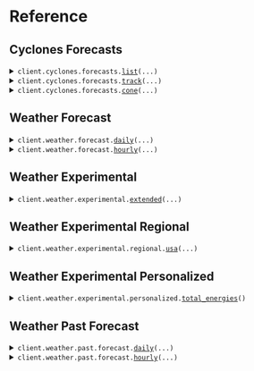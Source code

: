 # Reference
## Cyclones Forecasts
<details><summary><code>client.cyclones.forecasts.<a href="src/silurian/cyclones/forecasts/client.py">list</a>(...)</code></summary>
<dl>
<dd>

#### 📝 Description

<dl>
<dd>

<dl>
<dd>

Query the available cyclone forecasts for a particular time
</dd>
</dl>
</dd>
</dl>

#### 🔌 Usage

<dl>
<dd>

<dl>
<dd>

```python
from silurian import Earth
client = Earth(api_key="YOUR_API_KEY", )
client.cyclones.forecasts.list()

```
</dd>
</dl>
</dd>
</dl>

#### ⚙️ Parameters

<dl>
<dd>

<dl>
<dd>

**time:** `typing.Optional[dt.datetime]` — *Default value: (current time) - Default time zone: UTC*
    
</dd>
</dl>

<dl>
<dd>

**min_storm_category:** `typing.Optional[int]` 
    
</dd>
</dl>

<dl>
<dd>

**model:** `typing.Optional[ModelName]` 
    
</dd>
</dl>

<dl>
<dd>

**request_options:** `typing.Optional[RequestOptions]` — Request-specific configuration.
    
</dd>
</dl>
</dd>
</dl>


</dd>
</dl>
</details>

<details><summary><code>client.cyclones.forecasts.<a href="src/silurian/cyclones/forecasts/client.py">track</a>(...)</code></summary>
<dl>
<dd>

#### 📝 Description

<dl>
<dd>

<dl>
<dd>

Get cyclone tracks in GeoJSON (MF-GeoJSON) format
</dd>
</dl>
</dd>
</dl>

#### 🔌 Usage

<dl>
<dd>

<dl>
<dd>

```python
from silurian import Earth
client = Earth(api_key="YOUR_API_KEY", )
client.cyclones.forecasts.track(storm_id='storm_id', )

```
</dd>
</dl>
</dd>
</dl>

#### ⚙️ Parameters

<dl>
<dd>

<dl>
<dd>

**storm_id:** `str` 
    
</dd>
</dl>

<dl>
<dd>

**time:** `typing.Optional[dt.datetime]` — *Default value: (current time) - Default time zone: UTC*
    
</dd>
</dl>

<dl>
<dd>

**model:** `typing.Optional[ModelName]` 
    
</dd>
</dl>

<dl>
<dd>

**request_options:** `typing.Optional[RequestOptions]` — Request-specific configuration.
    
</dd>
</dl>
</dd>
</dl>


</dd>
</dl>
</details>

<details><summary><code>client.cyclones.forecasts.<a href="src/silurian/cyclones/forecasts/client.py">cone</a>(...)</code></summary>
<dl>
<dd>

#### 📝 Description

<dl>
<dd>

<dl>
<dd>

Get cyclone forecast cone in GeoJSON format
</dd>
</dl>
</dd>
</dl>

#### 🔌 Usage

<dl>
<dd>

<dl>
<dd>

```python
from silurian import Earth
client = Earth(api_key="YOUR_API_KEY", )
client.cyclones.forecasts.cone(storm_id='storm_id', )

```
</dd>
</dl>
</dd>
</dl>

#### ⚙️ Parameters

<dl>
<dd>

<dl>
<dd>

**storm_id:** `str` 
    
</dd>
</dl>

<dl>
<dd>

**time:** `typing.Optional[dt.datetime]` — *Default value: (current time) - Default time zone: UTC*
    
</dd>
</dl>

<dl>
<dd>

**lead_time:** `typing.Optional[str]` 
    
</dd>
</dl>

<dl>
<dd>

**smooth_cone:** `typing.Optional[bool]` 
    
</dd>
</dl>

<dl>
<dd>

**model:** `typing.Optional[ModelName]` 
    
</dd>
</dl>

<dl>
<dd>

**request_options:** `typing.Optional[RequestOptions]` — Request-specific configuration.
    
</dd>
</dl>
</dd>
</dl>


</dd>
</dl>
</details>

## Weather Forecast
<details><summary><code>client.weather.forecast.<a href="src/silurian/weather/forecast/client.py">daily</a>(...)</code></summary>
<dl>
<dd>

#### 📝 Description

<dl>
<dd>

<dl>
<dd>

Get daily weather forecast for a specific location
Only allowing local timezone aggregations for now since
it is unclear how exactly users will understand "UTC".
</dd>
</dl>
</dd>
</dl>

#### 🔌 Usage

<dl>
<dd>

<dl>
<dd>

```python
from silurian import Earth
client = Earth(api_key="YOUR_API_KEY", )
client.weather.forecast.daily(latitude=47.6061, longitude=-122.3328, )

```
</dd>
</dl>
</dd>
</dl>

#### ⚙️ Parameters

<dl>
<dd>

<dl>
<dd>

**latitude:** `float` 
    
</dd>
</dl>

<dl>
<dd>

**longitude:** `float` 
    
</dd>
</dl>

<dl>
<dd>

**timezone:** `typing.Optional[typing.Literal["local"]]` 
    
</dd>
</dl>

<dl>
<dd>

**units:** `typing.Optional[Units]` 
    
</dd>
</dl>

<dl>
<dd>

**request_options:** `typing.Optional[RequestOptions]` — Request-specific configuration.
    
</dd>
</dl>
</dd>
</dl>


</dd>
</dl>
</details>

<details><summary><code>client.weather.forecast.<a href="src/silurian/weather/forecast/client.py">hourly</a>(...)</code></summary>
<dl>
<dd>

#### 📝 Description

<dl>
<dd>

<dl>
<dd>

Get hourly weather forecast for a specific location
</dd>
</dl>
</dd>
</dl>

#### 🔌 Usage

<dl>
<dd>

<dl>
<dd>

```python
from silurian import Earth
client = Earth(api_key="YOUR_API_KEY", )
client.weather.forecast.hourly(latitude=47.6061, longitude=-122.3328, )

```
</dd>
</dl>
</dd>
</dl>

#### ⚙️ Parameters

<dl>
<dd>

<dl>
<dd>

**latitude:** `float` 
    
</dd>
</dl>

<dl>
<dd>

**longitude:** `float` 
    
</dd>
</dl>

<dl>
<dd>

**timezone:** `typing.Optional[Timezone]` 
    
</dd>
</dl>

<dl>
<dd>

**units:** `typing.Optional[Units]` 
    
</dd>
</dl>

<dl>
<dd>

**include_past:** `typing.Optional[bool]` 
    
</dd>
</dl>

<dl>
<dd>

**request_options:** `typing.Optional[RequestOptions]` — Request-specific configuration.
    
</dd>
</dl>
</dd>
</dl>


</dd>
</dl>
</details>

## Weather Experimental
<details><summary><code>client.weather.experimental.<a href="src/silurian/weather/experimental/client.py">extended</a>(...)</code></summary>
<dl>
<dd>

#### 📝 Description

<dl>
<dd>

<dl>
<dd>

Get hourly weather forecast for a specific location and time
</dd>
</dl>
</dd>
</dl>

#### 🔌 Usage

<dl>
<dd>

<dl>
<dd>

```python
from silurian import Earth
client = Earth(api_key="YOUR_API_KEY", )
client.weather.experimental.extended(latitude=47.6061, longitude=-122.3328, )

```
</dd>
</dl>
</dd>
</dl>

#### ⚙️ Parameters

<dl>
<dd>

<dl>
<dd>

**latitude:** `float` 
    
</dd>
</dl>

<dl>
<dd>

**longitude:** `float` 
    
</dd>
</dl>

<dl>
<dd>

**timezone:** `typing.Optional[Timezone]` 
    
</dd>
</dl>

<dl>
<dd>

**units:** `typing.Optional[Units]` 
    
</dd>
</dl>

<dl>
<dd>

**request_options:** `typing.Optional[RequestOptions]` — Request-specific configuration.
    
</dd>
</dl>
</dd>
</dl>


</dd>
</dl>
</details>

## Weather Experimental Regional
<details><summary><code>client.weather.experimental.regional.<a href="src/silurian/weather/experimental/regional/client.py">usa</a>(...)</code></summary>
<dl>
<dd>

#### 📝 Description

<dl>
<dd>

<dl>
<dd>

Get hourly weather forecast for a specific location and time
</dd>
</dl>
</dd>
</dl>

#### 🔌 Usage

<dl>
<dd>

<dl>
<dd>

```python
from silurian import Earth
client = Earth(api_key="YOUR_API_KEY", )
client.weather.experimental.regional.usa(latitude=47.6061, longitude=-122.3328, )

```
</dd>
</dl>
</dd>
</dl>

#### ⚙️ Parameters

<dl>
<dd>

<dl>
<dd>

**latitude:** `float` 
    
</dd>
</dl>

<dl>
<dd>

**longitude:** `float` 
    
</dd>
</dl>

<dl>
<dd>

**timezone:** `typing.Optional[Timezone]` 
    
</dd>
</dl>

<dl>
<dd>

**units:** `typing.Optional[Units]` 
    
</dd>
</dl>

<dl>
<dd>

**request_options:** `typing.Optional[RequestOptions]` — Request-specific configuration.
    
</dd>
</dl>
</dd>
</dl>


</dd>
</dl>
</details>

## Weather Experimental Personalized
<details><summary><code>client.weather.experimental.personalized.<a href="src/silurian/weather/experimental/personalized/client.py">total_energies</a>()</code></summary>
<dl>
<dd>

#### 📝 Description

<dl>
<dd>

<dl>
<dd>

Return asset‑level forecast data as a JSON ForecastTable.
</dd>
</dl>
</dd>
</dl>

#### 🔌 Usage

<dl>
<dd>

<dl>
<dd>

```python
from silurian import Earth
client = Earth(api_key="YOUR_API_KEY", )
client.weather.experimental.personalized.total_energies()

```
</dd>
</dl>
</dd>
</dl>

#### ⚙️ Parameters

<dl>
<dd>

<dl>
<dd>

**request_options:** `typing.Optional[RequestOptions]` — Request-specific configuration.
    
</dd>
</dl>
</dd>
</dl>


</dd>
</dl>
</details>

## Weather Past Forecast
<details><summary><code>client.weather.past.forecast.<a href="src/silurian/weather/past/forecast/client.py">daily</a>(...)</code></summary>
<dl>
<dd>

#### 📝 Description

<dl>
<dd>

<dl>
<dd>

Get daily weather forecast for a specific location and time
</dd>
</dl>
</dd>
</dl>

#### 🔌 Usage

<dl>
<dd>

<dl>
<dd>

```python
from silurian import Earth
import datetime
client = Earth(api_key="YOUR_API_KEY", )
client.weather.past.forecast.daily(latitude=47.6061, longitude=-122.3328, time=datetime.datetime.fromisoformat("2024-01-01 00:00:00+00:00", ), )

```
</dd>
</dl>
</dd>
</dl>

#### ⚙️ Parameters

<dl>
<dd>

<dl>
<dd>

**latitude:** `float` 
    
</dd>
</dl>

<dl>
<dd>

**longitude:** `float` 
    
</dd>
</dl>

<dl>
<dd>

**time:** `dt.datetime` 
    
</dd>
</dl>

<dl>
<dd>

**timezone:** `typing.Optional[Timezone]` 
    
</dd>
</dl>

<dl>
<dd>

**units:** `typing.Optional[Units]` 
    
</dd>
</dl>

<dl>
<dd>

**request_options:** `typing.Optional[RequestOptions]` — Request-specific configuration.
    
</dd>
</dl>
</dd>
</dl>


</dd>
</dl>
</details>

<details><summary><code>client.weather.past.forecast.<a href="src/silurian/weather/past/forecast/client.py">hourly</a>(...)</code></summary>
<dl>
<dd>

#### 📝 Description

<dl>
<dd>

<dl>
<dd>

Get hourly weather forecast for a specific location and time
</dd>
</dl>
</dd>
</dl>

#### 🔌 Usage

<dl>
<dd>

<dl>
<dd>

```python
from silurian import Earth
import datetime
client = Earth(api_key="YOUR_API_KEY", )
client.weather.past.forecast.hourly(latitude=47.6061, longitude=-122.3328, time=datetime.datetime.fromisoformat("2024-01-01 00:00:00+00:00", ), )

```
</dd>
</dl>
</dd>
</dl>

#### ⚙️ Parameters

<dl>
<dd>

<dl>
<dd>

**latitude:** `float` 
    
</dd>
</dl>

<dl>
<dd>

**longitude:** `float` 
    
</dd>
</dl>

<dl>
<dd>

**time:** `dt.datetime` 
    
</dd>
</dl>

<dl>
<dd>

**timezone:** `typing.Optional[Timezone]` 
    
</dd>
</dl>

<dl>
<dd>

**units:** `typing.Optional[Units]` 
    
</dd>
</dl>

<dl>
<dd>

**request_options:** `typing.Optional[RequestOptions]` — Request-specific configuration.
    
</dd>
</dl>
</dd>
</dl>


</dd>
</dl>
</details>

